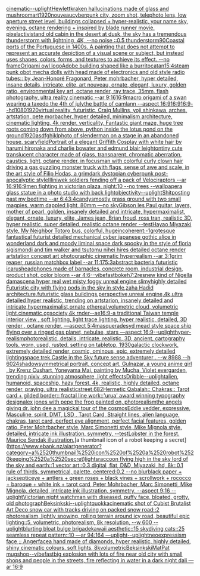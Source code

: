 [cinematic](https://www.ebank.nz/aiartgenerator?category=cinematic)[--uplight](https://www.ebank.nz/aiartgenerator?category=--uplight)[Hewlett](https://www.ebank.nz/aiartgenerator?category=Hewlett)[kraken hallucinations made of glass and mushroom](https://www.ebank.nz/aiartgenerator?category=kraken%2520hallucinations%2520made%2520of%2520glass%2520and%2520mushroom)[art](https://www.ebank.nz/aiartgenerator?category=art)[1920](https://www.ebank.nz/aiartgenerator?category=1920)[nouveau](https://www.ebank.nz/aiartgenerator?category=nouveau)[cyberpunk city, zoom shot, telephoto lens, low aperture street level, buildings collapsed  + hyper-realistic, your name sky, evening, octane rendering  + inspired by blade runner movie, pixelactivist](https://www.ebank.nz/aiartgenerator?category=cyberpunk%2520city%2C%2520zoom%2520shot%2C%2520telephoto%2520lens%2C%2520low%2520aperture%2520street%2520level%2C%2520buildings%2520collapsed%2520%2520%2B%2520hyper-realistic%2C%2520your%2520name%2520sky%2C%2520evening%2C%2520octane%2520rendering%2520%2520%2B%2520inspired%2520by%2520blade%2520runner%2520movie%2C%2520pixelactivist)[and old cabin in the desert at dusk, the sky has a tremendous thunderstorm with lightning, 4K, --no noise ::0.5 thunderstorm](https://www.ebank.nz/aiartgenerator?category=and%2520old%2520cabin%2520in%2520the%2520desert%2520at%2520dusk%2C%2520the%2520sky%2520has%2520a%2520tremendous%2520thunderstorm%2520with%2520lightning%2C%25204K%2C%2520--no%2520noise%2520%3A%3A0.5%2520thunderstorm)[90](https://www.ebank.nz/aiartgenerator?category=90)[Coastal ports of the Portuguese in 1400s. A painting that does not attempt to represent an accurate depiction of a visual scene or subject, but instead uses shapes, colors, forms, and textures to achieve its effect. --no frame](https://www.ebank.nz/aiartgenerator?category=Coastal%2520ports%2520of%2520the%2520Portuguese%2520in%25201400s.%2520A%2520painting%2520that%2520does%2520not%2520attempt%2520to%2520represent%2520an%2520accurate%2520depiction%2520of%2520a%2520visual%2520scene%2520or%2520subject%2C%2520but%2520instead%2520uses%2520shapes%2C%2520colors%2C%2520forms%2C%2520and%2520textures%2520to%2520achieve%2520its%2520effect.%2520--no%2520frame)[Origami owl logo](https://www.ebank.nz/aiartgenerator?category=Origami%2520owl%2520logo)[Adobe building shaped like a burrito](https://www.ebank.nz/aiartgenerator?category=Adobe%2520building%2520shaped%2520like%2520a%2520burrito)[catan](https://www.ebank.nz/aiartgenerator?category=catan)[1](https://www.ebank.nz/aiartgenerator?category=1)[5:4](https://www.ebank.nz/aiartgenerator?category=5%3A4)[steam punk obot mecha dolls with head made of electronics and old style radio tubes:: by Jean-Honoré Fragonard, Peter mohrbacher, hyper detailed, insane details, intricate, elite, art nouveau, ornate, elegant, luxury, golden ratio, environmental key art, octane render, ray trace, 35mm, flash photography, ultra reality cinematic --ar 9:16](https://www.ebank.nz/aiartgenerator?category=steam%2520punk%2520obot%2520mecha%2520dolls%2520with%2520head%2520made%2520of%2520electronics%2520and%2520old%2520style%2520radio%2520tubes%3A%3A%2520by%2520Jean-Honor%C3%A9%2520Fragonard%2C%2520Peter%2520mohrbacher%2C%2520hyper%2520detailed%2C%2520insane%2520details%2C%2520intricate%2C%2520elite%2C%2520art%2520nouveau%2C%2520ornate%2C%2520elegant%2C%2520luxury%2C%2520golden%2520ratio%2C%2520environmental%2520key%2520art%2C%2520octane%2520render%2C%2520ray%2520trace%2C%252035mm%2C%2520flash%2520photography%2C%2520ultra%2520reality%2520cinematic%2520--ar%25209%3A16)[16:9](https://www.ebank.nz/aiartgenerator?category=16%3A9)[macro origami of a swan wearing a taxedo the 4th of july](https://www.ebank.nz/aiartgenerator?category=macro%2520origami%2520of%2520a%2520swan%2520wearing%2520a%2520taxedo%2520the%25204th%2520of%2520july)[the battle of camlann --aspect 16:9](https://www.ebank.nz/aiartgenerator?category=the%2520battle%2520of%2520camlann%2520--aspect%252016%3A9)[16:9](https://www.ebank.nz/aiartgenerator?category=16%3A9)[16:9](https://www.ebank.nz/aiartgenerator?category=16%3A9)[--hd](https://www.ebank.nz/aiartgenerator?category=--hd)[1080](https://www.ebank.nz/aiartgenerator?category=1080)[1920](https://www.ebank.nz/aiartgenerator?category=1920)[](https://www.ebank.nz/aiartgenerator?category=)[virtual reality, futuristic, Craig Mullins, yoji shinkawa ,arches, artstation, pete morbacher, hyper detailed, minimalism architecture, cinematic lighting, 4k render, verticality, Fantastic giant maze, huge tree roots coming down from above, python inside the lotus pond on the ground](https://www.ebank.nz/aiartgenerator?category=virtual%2520reality%2C%2520futuristic%2C%2520Craig%2520Mullins%2C%2520yoji%2520shinkawa%2520%2Carches%2C%2520artstation%2C%2520pete%2520morbacher%2C%2520hyper%2520detailed%2C%2520minimalism%2520architecture%2C%2520cinematic%2520lighting%2C%25204k%2520render%2C%2520verticality%2C%2520Fantastic%2520giant%2520maze%2C%2520huge%2520tree%2520roots%2520coming%2520down%2520from%2520above%2C%2520python%2520inside%2520the%2520lotus%2520pond%2520on%2520the%2520ground)[1920](https://www.ebank.nz/aiartgenerator?category=1920)[asdfghjkl](https://www.ebank.nz/aiartgenerator?category=asdfghjkl)[](https://www.ebank.nz/aiartgenerator?category=)[photo of slenderman on a stage in an abandoned house, scary](https://www.ebank.nz/aiartgenerator?category=photo%2520of%2520slenderman%2520on%2520a%2520stage%2520in%2520an%2520abandoned%2520house%2C%2520scary)[field](https://www.ebank.nz/aiartgenerator?category=field)[Portrait of a elegant Griffith Cosplay with white hair by harumi hironaka and charlie bowater and edmund blair leighton](https://www.ebank.nz/aiartgenerator?category=Portrait%2520of%2520a%2520elegant%2520Griffith%2520Cosplay%2520with%2520white%2520hair%2520by%2520harumi%2520hironaka%2520and%2520charlie%2520bowater%2520and%2520edmund%2520blair%2520leighton)[tiny cute translucent character made of glass, transparent, chromatic aberration, caustics, light, octane render, in focus](https://www.ebank.nz/aiartgenerator?category=tiny%2520cute%2520translucent%2520character%2520made%2520of%2520glass%2C%2520transparent%2C%2520chromatic%2520aberration%2C%2520caustics%2C%2520light%2C%2520octane%2520render%2C%2520in%2520focus)[man with colorful curly clown hair driving a gas guzzling monster truck with flags, sense of awe and scale, in the art style of Filip Hodas, a grimdark dystopian cyberpunk post-apocalyptic style](https://www.ebank.nz/aiartgenerator?category=man%2520with%2520colorful%2520curly%2520clown%2520hair%2520driving%2520a%2520gas%2520guzzling%2520monster%2520truck%2520with%2520flags%2C%2520sense%2520of%2520awe%2520and%2520scale%2C%2520in%2520the%2520art%2520style%2520of%2520Filip%2520Hodas%2C%2520a%2520grimdark%2520dystopian%2520cyberpunk%2520post-apocalyptic%2520style)[Illiniwek soldiers fending off a pack of Velociraptors --ar 16:9](https://www.ebank.nz/aiartgenerator?category=Illiniwek%2520soldiers%2520fending%2520off%2520a%2520pack%2520of%2520Velociraptors%2520--ar%252016%3A9)[16:9](https://www.ebank.nz/aiartgenerator?category=16%3A9)[men fighting in victorian plaza, night:10 --no trees --wallpaper](https://www.ebank.nz/aiartgenerator?category=men%2520fighting%2520in%2520victorian%2520plaza%2C%2520night%3A10%2520--no%2520trees%2520--wallpaper)[a glass statue in a photo studio with back light](https://www.ebank.nz/aiartgenerator?category=a%2520glass%2520statue%2520in%2520a%2520photo%2520studio%2520with%2520back%2520light)[objectivity](https://www.ebank.nz/aiartgenerator?category=objectivity)[--uplight](https://www.ebank.nz/aiartgenerator?category=--uplight)[Shitposting past my bedtime --ar 6:4](https://www.ebank.nz/aiartgenerator?category=Shitposting%2520past%2520my%2520bedtime%2520--ar%25206%3A4)[3:4](https://www.ebank.nz/aiartgenerator?category=3%3A4)[candys](https://www.ebank.nz/aiartgenerator?category=candys)[mostly grass ground with two small magpies, warm dappled light, 80mm —no sky](https://www.ebank.nz/aiartgenerator?category=mostly%2520grass%2520ground%2520with%2520two%2520small%2520magpies%2C%2520warm%2520dappled%2520light%2C%252080mm%2520%E2%80%94no%2520sky)[Gibson les Paul guitar, layers, mother of pearl, golden, insanely detailed and intricate, hypermaximalist, elegant, ornate, luxury, elite, James jean, Brian froud, ross tran, realistic 3D, hyper realistic, super detailed, realistic octane render --test](https://www.ebank.nz/aiartgenerator?category=Gibson%2520les%2520Paul%2520guitar%2C%2520layers%2C%2520mother%2520of%2520pearl%2C%2520golden%2C%2520insanely%2520detailed%2520and%2520intricate%2C%2520hypermaximalist%2C%2520elegant%2C%2520ornate%2C%2520luxury%2C%2520elite%2C%2520James%2520jean%2C%2520Brian%2520froud%2C%2520ross%2520tran%2C%2520realistic%25203D%2C%2520hyper%2520realistic%2C%2520super%2520detailed%2C%2520realistic%2520octane%2520render%2520--test)[Hayao Miyazaki style, My Neighbor Totoro bus, colorful, huge](https://www.ebank.nz/aiartgenerator?category=Hayao%2520Miyazaki%2520style%2C%2520My%2520Neighbor%2520Totoro%2520bus%2C%2520colorful%2C%2520huge)[incoherent:-1](https://www.ebank.nz/aiartgenerator?category=incoherent%3A-1)[grotesque fantastical futurist detailed mechanical cyber japanese gothic alice in wonderland dark and moody liminal space dark spooky in the style of floria sigismondi and tim walker and tsutomu nihei hires detailed octane render artstation concept art photographic cinematic hyperrealism --ar 3:1](https://www.ebank.nz/aiartgenerator?category=grotesque%2520fantastical%2520futurist%2520detailed%2520mechanical%2520cyber%2520japanese%2520gothic%2520alice%2520in%2520wonderland%2520dark%2520and%2520moody%2520liminal%2520space%2520dark%2520spooky%2520in%2520the%2520style%2520of%2520floria%2520sigismondi%2520and%2520tim%2520walker%2520and%2520tsutomu%2520nihei%2520hires%2520detailed%2520octane%2520render%2520artstation%2520concept%2520art%2520photographic%2520cinematic%2520hyperrealism%2520--ar%25203%3A1)[grim reaper, russian matchbox label --ar 11:17](https://www.ebank.nz/aiartgenerator?category=grim%2520reaper%2C%2520russian%2520matchbox%2520label%2520--ar%252011%3A17)[5:3](https://www.ebank.nz/aiartgenerator?category=5%3A3)[abstract bacteria futuristic  icarus](https://www.ebank.nz/aiartgenerator?category=abstract%2520bacteria%2520futuristic%2520%2520icarus)[headphones made of barnacles, concrete room, industrial design, product shot, color bloom --ar 4:6](https://www.ebank.nz/aiartgenerator?category=headphones%2520made%2520of%2520barnacles%2C%2520concrete%2520room%2C%2520industrial%2520design%2C%2520product%2520shot%2C%2520color%2520bloom%2520--ar%25204%3A6)[--vibefast](https://www.ebank.nz/aiartgenerator?category=--vibefast)[bokeh](https://www.ebank.nz/aiartgenerator?category=bokeh)[7:2](https://www.ebank.nz/aiartgenerator?category=7%3A2)[res](https://www.ebank.nz/aiartgenerator?category=res)[new kind of Nigella damascena hyper real wet misty foggy unreal engine slimy](https://www.ebank.nz/aiartgenerator?category=new%2520kind%2520of%2520Nigella%2520damascena%2520hyper%2520real%2520wet%2520misty%2520foggy%2520unreal%2520engine%2520slimy)[highly detailed Futuristic city with flying pods in the sky in style,zaha Hadid architecture,futuristic glass buildings,perspective,unreal engine,4k,ultra detailed hyper realistic, trending on artstarion, insanely detailed and intricate,hypermaximalist,ornate,ethereal,volumetric cloud, volumetric light,cinematic,cgsociety,4k rnder--ae16:9-](https://www.ebank.nz/aiartgenerator?category=highly%2520detailed%2520Futuristic%2520city%2520with%2520flying%2520pods%2520in%2520the%2520sky%2520in%2520style%2Czaha%2520Hadid%2520architecture%2Cfuturistic%2520glass%2520buildings%2Cperspective%2Cunreal%2520engine%2C4k%2Cultra%2520detailed%2520hyper%2520realistic%2C%2520trending%2520on%2520artstarion%2C%2520insanely%2520detailed%2520and%2520intricate%2Chypermaximalist%2Cornate%2Cethereal%2Cvolumetric%2520cloud%2C%2520volumetric%2520light%2Ccinematic%2Ccgsociety%2C4k%2520rnder--ae16%3A9-)[a traditional Taiwan temple interior view , soft lighting, light trace lighting, hyper realistic, detailed, 3D render , octane render, —aspect 5:4](https://www.ebank.nz/aiartgenerator?category=a%2520traditional%2520Taiwan%2520temple%2520interior%2520view%2520%2C%2520soft%2520lighting%2C%2520light%2520trace%2520lighting%2C%2520hyper%2520realistic%2C%2520detailed%2C%25203D%2520render%2520%2C%2520octane%2520render%2C%2520%E2%80%94aspect%25205%3A4)[masquerade](https://www.ebank.nz/aiartgenerator?category=masquerade)[syd mead style space ship flying over a ringed gas planet, nebulae, stars —aspect 16:9](https://www.ebank.nz/aiartgenerator?category=syd%2520mead%2520style%2520space%2520ship%2520flying%2520over%2520a%2520ringed%2520gas%2520planet%2C%2520nebulae%2C%2520stars%2520%E2%80%94aspect%252016%3A9)[--uplight](https://www.ebank.nz/aiartgenerator?category=--uplight)[hyper-realism](https://www.ebank.nz/aiartgenerator?category=hyper-realism)[photorealistic, details, intricate, realistic, 3D, ancient, cartography tools, worn, used, rusted, setting on tabletop, 1930](https://www.ebank.nz/aiartgenerator?category=photorealistic%2C%2520details%2C%2520intricate%2C%2520realistic%2C%25203D%2C%2520ancient%2C%2520cartography%2520tools%2C%2520worn%2C%2520used%2C%2520rusted%2C%2520setting%2520on%2520tabletop%2C%25201930)[galactic clockwork, extremely detailed render, cosmic, ominous, epic, extremely detailed lighting](https://www.ebank.nz/aiartgenerator?category=galactic%2520clockwork%2C%2520extremely%2520detailed%2520render%2C%2520cosmic%2C%2520ominous%2C%2520epic%2C%2520extremely%2520detailed%2520lighting)[space trek Castle in the Sky future sense adventurer . --w 8988 --h 6024](https://www.ebank.nz/aiartgenerator?category=space%2520trek%2520Castle%2520in%2520the%2520Sky%2520future%2520sense%2520adventurer%2520.%2520--w%25208988%2520--h%25206024)[shadow](https://www.ebank.nz/aiartgenerator?category=shadow)[symmetrical portrait, concept art, Gulnazar, a young anime girl , by Krenz Cushart, Yoneyama Mai, painting by Mucha, Violet evergarden, trending pixiv, stunning atmosphere, light effects](https://www.ebank.nz/aiartgenerator?category=symmetrical%2520portrait%2C%2520concept%2520art%2C%2520Gulnazar%2C%2520a%2520young%2520anime%2520girl%2520%2C%2520by%2520Krenz%2520Cushart%2C%2520Yoneyama%2520Mai%2C%2520painting%2520by%2520Mucha%2C%2520Violet%2520evergarden%2C%2520trending%2520pixiv%2C%2520stunning%2520atmosphere%2C%2520light%2520effects)[Dribble](https://www.ebank.nz/aiartgenerator?category=Dribble)[--uplight](https://www.ebank.nz/aiartgenerator?category=--uplight)[alien, humanoid, spaceship, hazy forest, 4k, realistic, highly detailed, octane render, praying, ultra realistic](https://www.ebank.nz/aiartgenerator?category=alien%2C%2520humanoid%2C%2520spaceship%2C%2520hazy%2520forest%2C%25204k%2C%2520realistic%2C%2520highly%2520detailed%2C%2520octane%2520render%2C%2520praying%2C%2520ultra%2520realistic)[street,](https://www.ebank.nz/aiartgenerator?category=street%2C)[682](https://www.ebank.nz/aiartgenerator?category=682)[Hermetic Qabalah:: Chakras:: Tarot card + gilded border:: fractal line work::](https://www.ebank.nz/aiartgenerator?category=Hermetic%2520Qabalah%3A%3A%2520Chakras%3A%3A%2520Tarot%2520card%2520%2B%2520gilded%2520border%3A%3A%2520fractal%2520line%2520work%3A%3A)['urua' award winning typography design](https://www.ebank.nz/aiartgenerator?category=%27urua%27%2520award%2520winning%2520typography%2520design)[alex jones with pepe the frog painted on, photorealism](https://www.ebank.nz/aiartgenerator?category=alex%2520jones%2520with%2520pepe%2520the%2520frog%2520painted%2520on%2C%2520photorealism)[the angels giving dr. john dee a magickal tour of the cosmos](https://www.ebank.nz/aiartgenerator?category=the%2520angels%2520giving%2520dr.%2520john%2520dee%2520a%2520magickal%2520tour%2520of%2520the%2520cosmos)[Eddie vedder, expressive, Masculine, spirit, DMT, LSD , Tarot Card, Straight lines, alien language, chakras, tarot card, perfect eye alignment, perfect facial features, golden ratio, Peter Mohrbacher style, Marc Simonetti style, Mike Mignola style, detailed, intricate ink illustration, symmetry, --test](https://www.ebank.nz/aiartgenerator?category=Eddie%2520vedder%2C%2520expressive%2C%2520Masculine%2C%2520spirit%2C%2520DMT%2C%2520LSD%2520%2C%2520Tarot%2520Card%2C%2520Straight%2520lines%2C%2520alien%2520language%2C%2520chakras%2C%2520tarot%2520card%2C%2520perfect%2520eye%2520alignment%2C%2520perfect%2520facial%2520features%2C%2520golden%2520ratio%2C%2520Peter%2520Mohrbacher%2520style%2C%2520Marc%2520Simonetti%2520style%2C%2520Mike%2520Mignola%2520style%2C%2520detailed%2C%2520intricate%2520ink%2520illustration%2C%2520symmetry%2C%2520--test)[Lobster in the forest. Maurice Sendak illustration.](https://www.ebank.nz/aiartgenerator?category=Lobster%2520in%2520the%2520forest.%2520Maurice%2520Sendak%2520illustration.)[a thumbnail icon of a robot keeping a secret](https://www.ebank.nz/aiartgenerator?category=a%2520thumbnail%2520icon%2520of%2520a%2520robot%2520keeping%2520a%2520secret)[lights](https://www.ebank.nz/aiartgenerator?category=lights)[raccoon flying high in the sky lord of the sky and earth::1 vector art::0.3 digital, flat, D&D, Miyazaki, hd, 8k::0.1 rule of thirds, symmetrical, palette, centered:0.2 --no blur](https://www.ebank.nz/aiartgenerator?category=raccoon%2520flying%2520high%2520in%2520the%2520sky%2520lord%2520of%2520the%2520sky%2520and%2520earth%3A%3A1%2520vector%2520art%3A%3A0.3%2520digital%2C%2520flat%2C%2520D%26D%2C%2520Miyazaki%2C%2520hd%2C%25208k%3A%3A0.1%2520rule%2520of%2520thirds%2C%2520symmetrical%2C%2520palette%2C%2520centered%3A0.2%2520--no%2520blur)[black paper + jacksepticeye + antlers + green roses + black vines + scrollwork + rococco + baroque + white ink + tarot card, Peter Mohrbacher, Marc Simonetti, Mike Mignola, detailed, intricate ink illustration, symmetry. --aspect 9:16 --uplight](https://www.ebank.nz/aiartgenerator?category=black%2520paper%2520%2B%2520jacksepticeye%2520%2B%2520antlers%2520%2B%2520green%2520roses%2520%2B%2520black%2520vines%2520%2B%2520scrollwork%2520%2B%2520rococco%2520%2B%2520baroque%2520%2B%2520white%2520ink%2520%2B%2520tarot%2520card%2C%2520Peter%2520Mohrbacher%2C%2520Marc%2520Simonetti%2C%2520Mike%2520Mignola%2C%2520detailed%2C%2520intricate%2520ink%2520illustration%2C%2520symmetry.%2520--aspect%25209%3A16%2520--uplight)[Victorian night watchman with diseased, puffy face, bloated, grotty, old photograph](https://www.ebank.nz/aiartgenerator?category=Victorian%2520night%2520watchman%2520with%2520diseased%2C%2520puffy%2520face%2C%2520bloated%2C%2520grotty%2C%2520old%2520photograph)[Beksinkski](https://www.ebank.nz/aiartgenerator?category=Beksinkski)[--uplight](https://www.ebank.nz/aiartgenerator?category=--uplight)[quokka](https://www.ebank.nz/aiartgenerator?category=quokka)[cinematic shot of Cubist Brutalist Art Deco snow car with tracks driving on packed snow road::2 photorealism, lightly snowing, rolling terrain around icy road, beautiful epic lighting::5, volumetric, photorealism, 8k resolution, --w 600 --uplight](https://www.ebank.nz/aiartgenerator?category=cinematic%2520shot%2520of%2520Cubist%2520Brutalist%2520Art%2520Deco%2520snow%2520car%2520with%2520tracks%2520driving%2520on%2520packed%2520snow%2520road%3A%3A2%2520photorealism%2C%2520lightly%2520snowing%2C%2520rolling%2520terrain%2520around%2520icy%2520road%2C%2520beautiful%2520epic%2520lighting%3A%3A5%2C%2520volumetric%2C%2520photorealism%2C%25208k%2520resolution%2C%2520--w%2520600%2520--uplight)[blurting bloat bulge brigade](https://www.ebank.nz/aiartgenerator?category=blurting%2520bloat%2520bulge%2520brigade)[kawaii aesthetic::15 skydiving cats::25 seamless repeat pattern::10  —ar 94:164 —uplight](https://www.ebank.nz/aiartgenerator?category=kawaii%2520aesthetic%3A%3A15%2520skydiving%2520cats%3A%3A25%2520seamless%2520repeat%2520pattern%3A%3A10%2520%2520%E2%80%94ar%252094%3A164%2520%E2%80%94uplight)[--uplight](https://www.ebank.nz/aiartgenerator?category=--uplight)[neoexpressism face ;; Anger](https://www.ebank.nz/aiartgenerator?category=neoexpressism%2520face%2520%3B%3B%2520Anger)[face](https://www.ebank.nz/aiartgenerator?category=face)[a hand made of diamonds, hyper realistic, highly detailed, shiny cinematic colours, soft lights, 8k](https://www.ebank.nz/aiartgenerator?category=a%2520hand%2520made%2520of%2520diamonds%2C%2520hyper%2520realistic%2C%2520highly%2520detailed%2C%2520shiny%2520cinematic%2520colours%2C%2520soft%2520lights%2C%25208k)[volumetric](https://www.ebank.nz/aiartgenerator?category=volumetric)[Beksinkski](https://www.ebank.nz/aiartgenerator?category=Beksinkski)[MatPat mugshop](https://www.ebank.nz/aiartgenerator?category=MatPat%2520mugshop)[--vibefast](https://www.ebank.nz/aiartgenerator?category=--vibefast)[big explosion with lots of fire near old city with small shops and people in the streets, fire reflecting in water in a dark night dali —ar 16:9](https://www.ebank.nz/aiartgenerator?category=big%2520explosion%2520with%2520lots%2520of%2520fire%2520near%2520old%2520city%2520with%2520small%2520shops%2520and%2520people%2520in%2520the%2520streets%2C%2520fire%2520reflecting%2520in%2520water%2520in%2520a%2520dark%2520night%2520dali%2520%E2%80%94ar%252016%3A9)